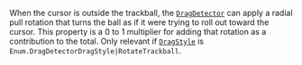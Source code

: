 When the cursor is outside the trackball, the [`DragDetector`](https://create.roblox.com/docs/reference/engine/classes/DragDetector) can
apply a radial pull rotation that turns the ball as if it were trying to
roll out toward the cursor. This property is a 0 to 1 multiplier for
adding that rotation as a contribution to the total. Only relevant if
[`DragStyle`](https://create.roblox.com/docs/reference/engine/classes/DragDetector#DragStyle) is
`Enum.DragDetectorDragStyle|RotateTrackball`.